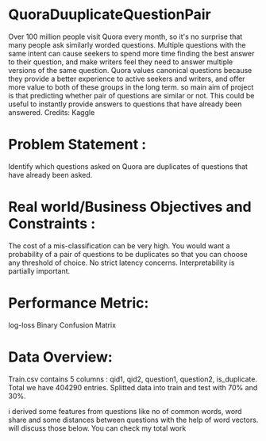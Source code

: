 # QuoraDuuplicateQuestionPair
Over 100 million people visit Quora every month, so it's no surprise that many people ask similarly worded questions. Multiple questions with the same intent can cause seekers to spend more time finding the best answer to their question, and make writers feel they need to answer multiple versions of the same question. Quora values canonical questions because they provide a better experience to active seekers and writers, and offer more value to both of these groups in the long term. so main aim of project is that predicting whether pair of questions are similar or not. This could be useful to instantly provide answers to questions that have already been answered. Credits: Kaggle

# Problem Statement :
Identify which questions asked on Quora are duplicates of questions that have already been asked.

# Real world/Business Objectives and Constraints :
The cost of a mis-classification can be very high.
You would want a probability of a pair of questions to be duplicates so that you can choose any threshold of choice.
No strict latency concerns.
Interpretability is partially important.

# Performance Metric:
log-loss
Binary Confusion Matrix
# Data Overview:
Train.csv contains 5 columns : qid1, qid2, question1, question2, is_duplicate. Total we have 404290 entries. Splitted data into train and test with 70% and 30%.

i derived some features from questions like no of common words, word share and some distances between questions with the help of word vectors. will discuss those below. You can check my total work 
